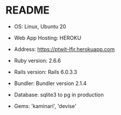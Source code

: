 # README

* OS: Linux, Ubuntu 20

* Web App Hosting: HEROKU

* Address: https://ptwit-lfjr.herokuapp.com

* Ruby version: 2.6.6

* Rails version: Rails 6.0.3.3

* Bundler: Bundler version 2.1.4

* Database: sqlite3 to pg in production

* Gems: 'kaminari', 'devise'

